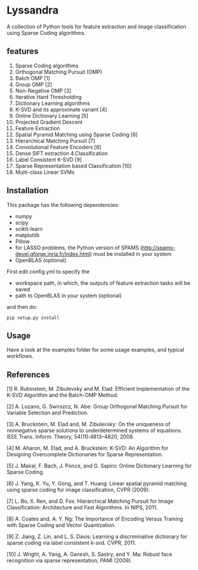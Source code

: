 # Lyssandra #
A collection of Python tools for feature extraction and image classification using Sparse Coding algorithms.

## features ##

1. Sparse Coding algorithms
 1. Orthogonal Matching Pursuit (OMP)
 2. Batch OMP [1]
 3. Group OMP [2]
 4. Non-Negative OMP [3]
 5. Iterative Hard Thresholding
2. Dictionary Learning algorithms
 1. K-SVD and its approximate variant [4]
 2. Online Dictionary Learning [5]
 3. Projected Gradient Descent
3. Feature Extraction
 1. Spatial Pyramid Matching using Sparse Coding [6]
 2. Hierarchical Matching Pursuit [7]
 3. Convolutional Feature Encoders [8]
 4. Dense SIFT extraction
4.Classification
 1. Label Consistent K-SVD [9]
 2. Sparse Representation based Classification [10]
 3. Multi-class Linear SVMs

## Installation ##

This package has the following dependencies:

* numpy
* scipy
* scikit-learn
* matplotlib
* Pillow
* for LASSO problems, the Python version of SPAMS (http://spams-devel.gforge.inria.fr/index.html)
  must be installed in your system
* OpenBLAS (optional)

First edit config.yml to specify the
* workspace path, in which, the outputs of feature extraction tasks will be saved
* path to OpenBLAS in your system (optional)

and then do:

    pip setup.py install


## Usage ##
Have a look at the examples folder for some usage examples, and typical workflows.

## References ##

[1] R. Rubinstein, M. Zibulevsky and M. Elad: Efficient Implementation of the K-SVD Algorithm
and the Batch-OMP Method.

[2] A. Lozano, G. Swirszcz, N. Abe: Group Orthogonal Matching Pursuit for
Variable Selection and Prediction.

[3] A. Bruckstein, M. Elad and, M. Zibulevsky: On the
uniqueness of nonnegative sparse solutions to underdetermined
systems of equations. IEEE Trans. Inform.
Theory, 54(11):4813–4820, 2008.

[4] M. Aharon, M. Elad, and A. Bruckstein: K-SVD: An Algorithm for Designing Overcomplete
Dictionaries for Sparse Representation.

[5] J. Mairal, F. Bach, J. Ponce, and G. Sapiro:  Online Dictionary Learning for Sparse Coding.

[6] J. Yang, K. Yu, Y. Gong, and T. Huang: Linear spatial pyramid matching using sparse coding
for image classification, CVPR (2009).

[7] L. Bo, X. Ren, and D. Fox: Hierarchical Matching Pursuit
for Image Classification: Architecture and Fast Algorithms.
In NIPS, 2011.

[8] A. Coates and, A. Y. Ng: The Importance of Encoding Versus Training with Sparse Coding
and Vector Quantization.

[9] Z. Jiang, Z. Lin, and L. S. Davis: Learning a discriminative dictionary for sparse coding via
label consistent k-svd. CVPR, 2011.

[10] J. Wright, A. Yang, A. Ganesh, S. Sastry, and Y. Ma: Robust face recognition via sparse
representation, PAMI (2009).
